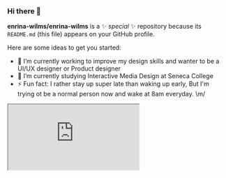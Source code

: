 ### Hi there 👋

**enrina-wilms/enrina-wilms** is a ✨ _special_ ✨ repository because its `README.md` (this file) appears on your GitHub profile.

Here are some ideas to get you started:

- 🔭 I’m currently working to improve my design skills and wanter to be a UI/UX designer or Product designer
- 🌱 I’m currently studying Interactive Media Design at Seneca College
- ⚡ Fun fact: I rather stay up super late than waking up early, But I'm trying ot be a normal person now and wake at 8am everyday. \m/


<iframe src="https://embed.lottiefiles.com/animation/6893"></iframe>